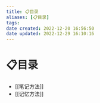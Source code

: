 ```yaml
---
title: 📋目录
aliases: [📋目录]
tags: 
date created: 2022-12-20 16:56:50
date updated: 2022-12-29 16:10:16
---
```


# 📋目录

- [[笔记方法]]
- [[记忆方法]]

